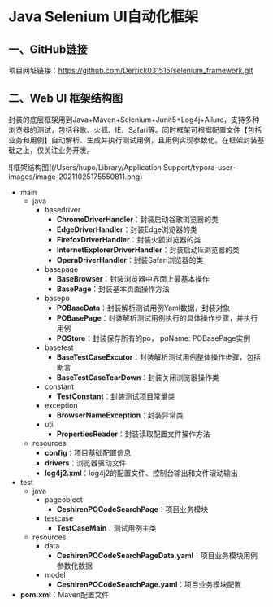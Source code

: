 # Java Selenium UI自动化框架

<a name="YVkPx"></a>
## 一、GitHub链接
项目网址链接：https://github.com/Derrick031515/selenium_framework.git

## 二、Web UI 框架结构图
封装的底层框架用到Java+Maven+Selenium+Junit5+Log4j+Allure，支持多种浏览器的测试，包括谷歌、火狐、IE、Safari等。同时框架可根据配置文件【包括业务和用例】自动解析、生成并执行测试用例，且用例实现参数化。在框架封装基础之上，仅关注业务开发。<br />

![框架结构图](/Users/hupo/Library/Application Support/typora-user-images/image-20211025175550811.png)

- main
  - java
    - basedriver
      - **ChromeDriverHandler**：封装启动谷歌浏览器的类
      - **EdgeDriverHandler**：封装Edge浏览器的类
      - **FirefoxDriverHandler**：封装火狐浏览器的类
      - **InternetExplorerDriverHandler**：封装启动IE浏览器的类
      - **OperaDriverHandler**：封装Safari浏览器的类
    - basepage
      - **BaseBrowser**：封装浏览器中界面上最基本操作
      - **BasePage**：封装基本页面操作方法
    - basepo
      - **POBaseData**：封装解析测试用例Yaml数据，封装对象
      - **POBasePage**：封装解析测试用例执行的具体操作步骤，并执行用例
      - **POStore**：封装保存所有的po， poName: POBasePage实例
    - basetest
      - **BaseTestCaseExcutor**：封装解析测试用例整体操作步骤，包括断言
      - **BaseTestCaseTearDown**：封装关闭浏览器操作类
    - constant
      - **TestConstant**：封装测试项目常量类
    - exception
      - **BrowserNameException**：封装异常类
    - util
      - **PropertiesReader**：封装读取配置文件操作方法
  - resources
      - **config**：项目基础配置信息
      - **drivers**：浏览器驱动文件
      - **log4j2.xml**：log4j2的配置文件、控制台输出和文件滚动输出
- test
  - java
    - pageobject
      - **CeshirenPOCodeSearchPage**：项目业务模块
    - testcase
      - **TestCaseMain**：测试用例主类
  - resources
    - data
      - **CeshirenPOCodeSearchPageData.yaml**：项目业务模块用例参数化数据
    - model
      - **CeshirenPOCodeSearchPage.yaml**：项目业务模块配置
- **pom.xml**：Maven配置文件
  <a name="YoWRl"></a>
